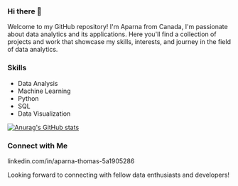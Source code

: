 ### Hi there 👋

Welcome to my GitHub repository! I'm Aparna from Canada, I'm passionate about data analytics and its applications. Here you'll find a collection of projects and work that showcase my skills, interests, and journey in the field of data analytics.

### Skills

- Data Analysis
- Machine Learning
- Python
- SQL
- Data Visualization

 [![Anurag's GitHub stats](https://github-readme-stats.vercel.app/api?username=aparnt)](https://github.com/anuraghazra/github-readme-stats)

### Connect with Me

linkedin.com/in/aparna-thomas-5a1905286

Looking forward to connecting with fellow data enthusiasts and developers!
